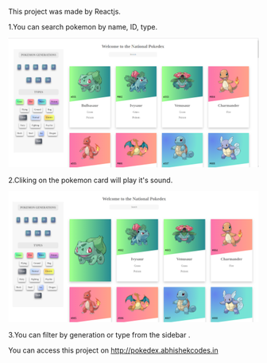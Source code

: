 This project was made by Reactjs.

1.You can search pokemon by name, ID, type.

![](public/poke.png)

2.Cliking on the pokemon card will play it's sound.

![](public/poke2.png)

3.You can filter by generation or type from the sidebar .

You can access this project on http://pokedex.abhishekcodes.in

